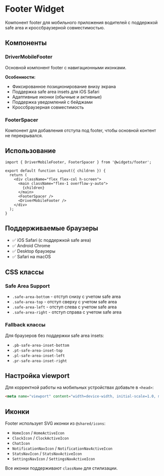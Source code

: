 # Footer Widget

Компонент footer для мобильного приложения водителей с поддержкой safe area и кроссбраузерной совместимостью.

## Компоненты

### DriverMobileFooter

Основной компонент footer с навигационными иконками.

**Особенности:**
- Фиксированное позиционирование внизу экрана
- Поддержка safe area insets для iOS Safari
- Адаптивные иконки (обычные и активные)
- Поддержка уведомлений с бейджами
- Кроссбраузерная совместимость

### FooterSpacer

Компонент для добавления отступа под footer, чтобы основной контент не перекрывался.

## Использование

```tsx
import { DriverMobileFooter, FooterSpacer } from '@widgets/footer';

export default function Layout({ children }) {
  return (
    <div className="flex flex-col h-screen">
      <main className="flex-1 overflow-y-auto">
        {children}
      </main>
      <FooterSpacer />
      <DriverMobileFooter />
    </div>
  );
}
```

## Поддерживаемые браузеры

- ✅ iOS Safari (с поддержкой safe area)
- ✅ Android Chrome
- ✅ Desktop браузеры
- ✅ Safari на macOS

## CSS классы

### Safe Area Support

- `.safe-area-bottom` - отступ снизу с учетом safe area
- `.safe-area-top` - отступ сверху с учетом safe area
- `.safe-area-left` - отступ слева с учетом safe area
- `.safe-area-right` - отступ справа с учетом safe area

### Fallback классы

Для браузеров без поддержки safe area insets:
- `.pb-safe-area-inset-bottom`
- `.pt-safe-area-inset-top`
- `.pl-safe-area-inset-left`
- `.pr-safe-area-inset-right`

## Настройка viewport

Для корректной работы на мобильных устройствах добавьте в `<head>`:

```html
<meta name="viewport" content="width=device-width, initial-scale=1.0, maximum-scale=1.0, user-scalable=no, viewport-fit=cover" />
```

## Иконки

Footer использует SVG иконки из `@shared/icons`:
- `HomeIcon` / `HomeActiveIcon`
- `ClockIcon` / `ClockActiveIcon`
- `ChatIcon`
- `NotificationNavIcon` / `NotificationNavActiveIcon`
- `StatsNavIcon` / `StatsNavActiveIcon`
- `SettingsNavIcon` / `SettingsNavActiveIcon`

Все иконки поддерживают `className` для стилизации.
